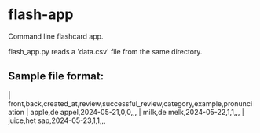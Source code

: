 # flash-app

Command line flashcard app. 

flash_app.py reads a 'data.csv' file from the same directory.

## Sample file format:
| front,back,created_at,review,successful_review,category,example,pronunciation
| apple,de appel,2024-05-21,0,0,,,
| milk,de melk,2024-05-22,1,1,,,
| juice,het sap,2024-05-23,1,1,,,